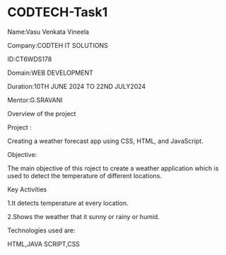 # CODTECH-Task1
Name:Vasu Venkata Vineela

Company:CODTEH IT SOLUTIONS

ID:CT6WDS178

Domain:WEB DEVELOPMENT

Duration:10TH JUNE 2024 TO 22ND JULY2024 

Mentor:G.SRAVANI

Overview of the project

Project :

Creating a weather forecast app using CSS, HTML,
and JavaScript.


Objective:

The main objective of this roject to create a weather application which is used to detect the temperature of different locations.


Key Activities

1.It detects temperature at every location.

2.Shows the weather that it sunny or rainy or humid.


Technologies used are:

HTML,JAVA SCRIPT,CSS
